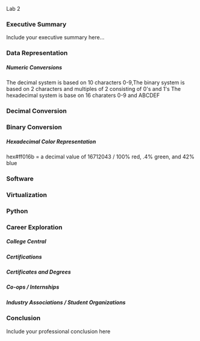 Lab 2
### Executive Summary 
Include your executive summary here...

### Data Representation
##### Numeric Conversions
The decimal system is based on 10 characters 0-9,The binary system is based on 2 characters and multiples of 2 consisting of 0's and 1's The hexadecimal system is base on 16 charaters 0-9 and ABCDEF
### Decimal Conversion

### Binary Conversion


##### Hexadecimal Color Representation
hex#ff016b = a decimal value of 16712043 / 100% red, .4% green, and 42% blue

### Software

### Virtualization

### Python

### Career Exploration
##### College Central
##### Certifications
##### Certificates and Degrees
##### Co-ops / Internships
##### Industry Associations / Student Organizations

### Conclusion

Include your professional conclusion here
